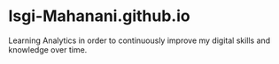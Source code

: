 # Isgi-Mahanani.github.io
Learning Analytics in order to continuously improve my digital skills and knowledge over time.
